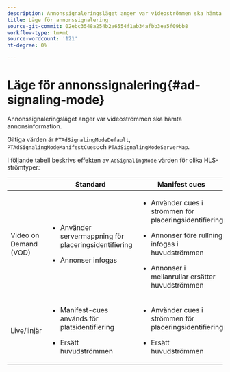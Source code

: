 ```yaml
---
description: Annonssignaleringsläget anger var videoströmmen ska hämta annonsinformation.
title: Läge för annonssignalering
source-git-commit: 02ebc3548a254b2a6554f1ab34afbb3ea5f09bb8
workflow-type: tm+mt
source-wordcount: '121'
ht-degree: 0%

---
```


# Läge för annonssignalering{#ad-signaling-mode}

Annonssignaleringsläget anger var videoströmmen ska hämta annonsinformation.

Giltiga värden är `PTAdSignalingModeDefault`, `PTAdSignalingModeManifestCues`och `PTAdSignalingModeServerMap`.

I följande tabell beskrivs effekten av `AdSignalingMode` värden för olika HLS-strömtyper:

<table frame="all" colsep="1" rowsep="1" id="table_AdSignalingMode"> 
 <thead> 
  <tr rowsep="1"> 
   <th colname="1" class="entry"> </th> 
   <th colname="2" class="entry"> Standard </th> 
   <th colname="3" class="entry"> Manifest cues </th> 
   <th colname="4" class="entry"> Ad server map </th> 
  </tr> 
 </thead>
 <tbody> 
  <tr rowsep="1"> 
   <td colname="1"> Video on Demand (VOD) </td> 
   <td colname="2"> 
    <ul id="ul_E79DA79107364D0D8B46A1859CA75B5C"> 
     <li id="li_B259ED87743F463095071F58DC840E39"> <p>Använder servermappning för placeringsidentifiering </p> </li> 
     <li id="li_8957E4151466467BA6C954E5010E34EA"> <p>Annonser infogas </p> </li> 
    </ul> </td> 
   <td colname="3"> 
    <ul id="ul_D462C76717D94DE09915BDF6E9B3FB68"> 
     <li id="li_FB46108F4AD9457D99D2618ABEF7DBD1"> <p>Använder cues i strömmen för placeringsidentifiering </p> </li> 
     <li id="li_C3F7FBB98F524CEF97D17318C292E9EA"> <p>Annonser före rullning infogas i huvudströmmen </p> </li> 
     <li id="li_A56E1545F84840DFA6D065DA60E98C31"> <p>Annonser i mellanrullar ersätter huvudströmmen </p> </li> 
    </ul> </td> 
   <td colname="4"> 
    <ul id="ul_F10192B1B6F745CBB0D4C1A6D52A57B4"> 
     <li id="li_2ADACF71FA5F4A08A00A3399F5593420"> <p>Använder servermappning för placeringsidentifiering </p> </li> 
     <li id="li_1201085B9C554A4BBD471E7EB2E363AC"> <p>Annonser infogas </p> </li> 
    </ul> </td> 
  </tr> 
  <tr rowsep="0"> 
   <td colname="1"> Live/linjär </td> 
   <td colname="2"> 
    <ul id="ul_82AAC9EE056F49E999F809536A96C2F8"> 
     <li id="li_73BAD2BAA95F4592808B77F8DA436237"> <p>Manifest-cues används för platsidentifiering </p> </li> 
     <li id="li_A97B6F61078D4149A984B2412021E103"> <p>Ersätt huvudströmmen </p> </li> 
    </ul> </td> 
   <td colname="3"> 
    <ul id="ul_CAED2D4F46334D76AE025482881BF843"> 
     <li id="li_A8023845A037482DBFDEF7EF247FECFD"> <p>Använder cues i strömmen för placeringsidentifiering </p> </li> 
     <li id="li_62A3CDAD249344EB89043B2AE0F4D7FF"> <p>Ersätt huvudströmmen </p> </li> 
    </ul> </td> 
   <td colname="4"> Stöds inte </td> 
  </tr> 
 </tbody> 
</table>
